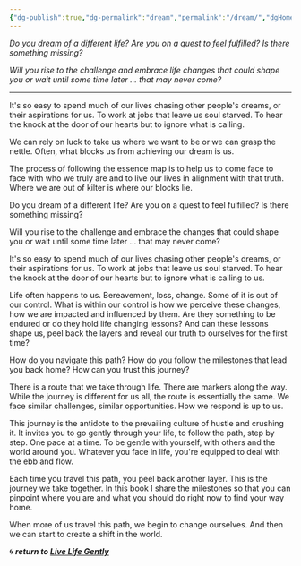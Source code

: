 ```yaml
---
{"dg-publish":true,"dg-permalink":"dream","permalink":"/dream/","dgHomeLink":true,"dgPassFrontmatter":false}
---
```



_Do you dream of a different life? Are you on a quest to feel fulfilled? Is there something missing?_

_Will you rise to the challenge and embrace life changes that could shape you or wait until some time later ... that may never come?_

---

It's so easy to spend much of our lives chasing other people's dreams, or their aspirations for us. To work at jobs that leave us soul starved. To hear the knock at the door of our hearts but to ignore what is calling.

We can rely on luck to take us where we want to be or we can grasp the nettle. Often, what blocks us from achieving our dream is us. 

The process of following the essence map is to help us to come face to face with who we truly are and to live our lives in alignment with that truth. Where we are out of kilter is where our blocks lie. 

Do you dream of a different life? Are you on a quest to feel fulfilled? Is there something missing?

Will you rise to the challenge and embrace the changes that could shape you or wait until some time later ... that may never come?

It's so easy to spend much of our lives chasing other people's dreams, or their aspirations for us. To work at jobs that leave us soul starved. To hear the knock at the door of our hearts but to ignore what is calling to us.

Life often happens to us. Bereavement, loss, change. Some of it is out of our control. What is within our control is how we perceive these changes, how we are impacted and influenced by them. Are they something to be endured or do they hold life changing lessons? And can these lessons shape us, peel back the layers and reveal our truth to ourselves for the first time?

How do you navigate this path? How do you follow the milestones that lead you back home? How can you trust this journey?

There is a route that we take through life. There are markers along the way. While the journey is different for us all, the route is essentially the same. We face similar challenges, similar opportunities. How we respond is up to us.

This journey is the antidote to the prevailing culture of hustle and crushing it. It invites you to go gently through your life, to follow the path, step by step. One pace at a time. To be gentle with yourself, with others and the world around you. Whatever you face in life, you're equipped to deal with the ebb and flow. 

Each time you travel this path, you peel back another layer. This is the journey we take together. In this book I share the milestones so that you can pinpoint where you are and what you should do right now to find your way home.

When more of us travel this path, we begin to change ourselves. And then we can start to create a shift in the world.

🌀 ***return to [Live Life Gently](https://livelifegently.co.uk/)***